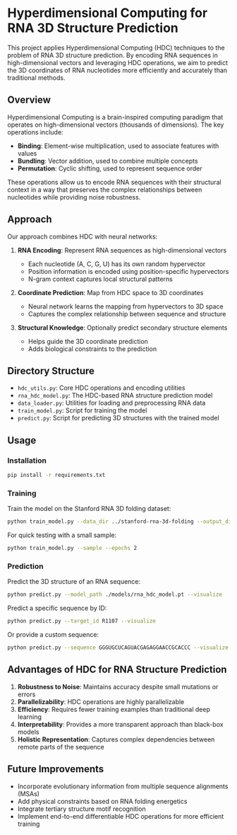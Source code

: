 # Hyperdimensional Computing for RNA 3D Structure Prediction

This project applies Hyperdimensional Computing (HDC) techniques to the problem of RNA 3D structure prediction. By encoding RNA sequences in high-dimensional vectors and leveraging HDC operations, we aim to predict the 3D coordinates of RNA nucleotides more efficiently and accurately than traditional methods.

## Overview

Hyperdimensional Computing is a brain-inspired computing paradigm that operates on high-dimensional vectors (thousands of dimensions). The key operations include:

- **Binding**: Element-wise multiplication, used to associate features with values
- **Bundling**: Vector addition, used to combine multiple concepts
- **Permutation**: Cyclic shifting, used to represent sequence order

These operations allow us to encode RNA sequences with their structural context in a way that preserves the complex relationships between nucleotides while providing noise robustness.

## Approach

Our approach combines HDC with neural networks:

1. **RNA Encoding**: Represent RNA sequences as high-dimensional vectors
   - Each nucleotide (A, C, G, U) has its own random hypervector
   - Position information is encoded using position-specific hypervectors
   - N-gram context captures local structural patterns

2. **Coordinate Prediction**: Map from HDC space to 3D coordinates
   - Neural network learns the mapping from hypervectors to 3D space
   - Captures the complex relationship between sequence and structure

3. **Structural Knowledge**: Optionally predict secondary structure elements
   - Helps guide the 3D coordinate prediction
   - Adds biological constraints to the prediction

## Directory Structure

- `hdc_utils.py`: Core HDC operations and encoding utilities
- `rna_hdc_model.py`: The HDC-based RNA structure prediction model
- `data_loader.py`: Utilities for loading and preprocessing RNA data
- `train_model.py`: Script for training the model
- `predict.py`: Script for predicting 3D structures with the trained model

## Usage

### Installation

```bash
pip install -r requirements.txt
```

### Training

Train the model on the Stanford RNA 3D folding dataset:

```bash
python train_model.py --data_dir ../stanford-rna-3d-folding --output_dir ./models
```

For quick testing with a small sample:

```bash
python train_model.py --sample --epochs 2
```

### Prediction

Predict the 3D structure of an RNA sequence:

```bash
python predict.py --model_path ./models/rna_hdc_model.pt --visualize
```

Predict a specific sequence by ID:

```bash
python predict.py --target_id R1107 --visualize
```

Or provide a custom sequence:

```bash
python predict.py --sequence GGGUGCUCAGUACGAGAGGAACCGCACCC --visualize
```

## Advantages of HDC for RNA Structure Prediction

1. **Robustness to Noise**: Maintains accuracy despite small mutations or errors
2. **Parallelizability**: HDC operations are highly parallelizable
3. **Efficiency**: Requires fewer training examples than traditional deep learning
4. **Interpretability**: Provides a more transparent approach than black-box models
5. **Holistic Representation**: Captures complex dependencies between remote parts of the sequence

## Future Improvements

- Incorporate evolutionary information from multiple sequence alignments (MSAs)
- Add physical constraints based on RNA folding energetics
- Integrate tertiary structure motif recognition
- Implement end-to-end differentiable HDC operations for more efficient training 